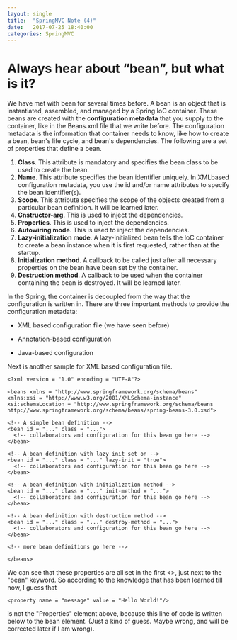 ```yaml
---
layout: single
title:  "SpringMVC Note (4)"
date:   2017-07-25 18:40:00
categories: SpringMVC
---
```


# Always hear about “bean”, but what is it? #

We have met with bean for several times before. A bean is an object that is instantiated, assembled, and managed by a Spring IoC container. These beans are created with the **configuration metadata** that you supply to the container, like in the Beans.xml file that we write before. The configuration metadata is the information that container needs to know, like how to create a bean, bean's life cycle, and bean's dependencies. The following are a set of properties that define a bean.

1. **Class**. This attribute is mandatory and specifies the bean class to be used to create the bean.
2. **Name**. This attribute specifies the bean identifier uniquely. In XMLbased configuration metadata, you use the id and/or name attributes to specify the bean identifier(s).
3. **Scope**. This attribute specifies the scope of the objects created from a particular bean definition. It will be learned later.
4. **Cnstructor-arg**. This is used to inject the dependencies.
5. **Properties**. This is used to inject the dependencies.
6. **Autowiring mode**. This is used to inject the dependencies.
7. **Lazy-initialization mode**. A lazy-initialized bean tells the IoC container to create a bean instance when it is first requested, rather than at the startup.
8. **Initialization method**. A callback to be called just after all necessary properties on the bean have been set by the container.
9. **Destruction method**. A callback to be used when the container containing the bean is destroyed. It will be learned later.

In the Spring, the container is decoupled from the way that the configuration is written in. There are three important methods to provide the configuration metadata:

- XML based configuration file (we have seen before)

- Annotation-based configuration

- Java-based configuration

Next is another sample for XML based configuration file.

	<?xml version = "1.0" encoding = "UTF-8"?>

	<beans xmlns = "http://www.springframework.org/schema/beans"
   	xmlns:xsi = "http://www.w3.org/2001/XMLSchema-instance"
   	xsi:schemaLocation = "http://www.springframework.org/schema/beans
   	http://www.springframework.org/schema/beans/spring-beans-3.0.xsd">

   	<!-- A simple bean definition -->
   	<bean id = "..." class = "...">
      <!-- collaborators and configuration for this bean go here -->
   	</bean>

   	<!-- A bean definition with lazy init set on -->
   	<bean id = "..." class = "..." lazy-init = "true">
      <!-- collaborators and configuration for this bean go here -->
   	</bean>

   	<!-- A bean definition with initialization method -->
   	<bean id = "..." class = "..." init-method = "...">
      <!-- collaborators and configuration for this bean go here -->
   	</bean>

   	<!-- A bean definition with destruction method -->
   	<bean id = "..." class = "..." destroy-method = "...">
      <!-- collaborators and configuration for this bean go here -->
   	</bean>

   	<!-- more bean definitions go here -->
   
	</beans>

We can see that these properties are all set in the first <>, just next to the "bean" keyword. So according to the knowledge that has been learned till now, I guess that

    <property name = "message" value = "Hello World!"/>

is not the "Properties" element above, because this line of code is written below to the bean element. (Just a kind of guess. Maybe wrong, and will be corrected later if I am wrong).


